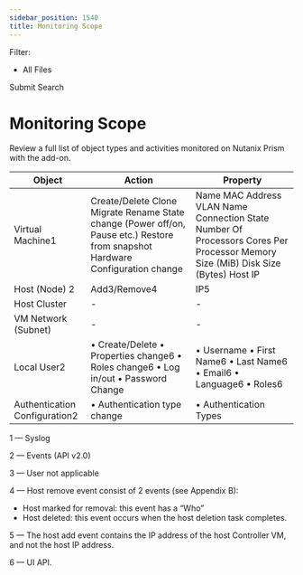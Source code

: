 ```yaml
---
sidebar_position: 1540
title: Monitoring Scope
---
```


Filter: 

* All Files

Submit Search

# Monitoring Scope

Review a full list of object types and activities monitored on Nutanix Prism with the add-on.

| Object | Action | Property |
| --- | --- | --- |
| Virtual Machine1 | Create/Delete  Clone  Migrate  Rename  State change (Power off/on, Pause etc.)  Restore from snapshot  Hardware Configuration change | Name  MAC Address  VLAN Name  Connection State  Number Of Processors  Cores Per Processor  Memory Size (MiB)  Disk Size (Bytes)  Host IP |
| Host (Node) 2 | Add3/Remove4 | IP5 |
| Host Cluster | - | - |
| VM Network (Subnet) | - | - |
| Local User2 | • Create/Delete  • Properties change6  • Roles change6  • Log in/out  • Password Change | • Username  • First Name6  • Last Name6  • Email6  • Language6  • Roles6 |
| Authentication Configuration2 | • Authentication type change | • Authentication Types |

1 — Syslog

2  — Events (API v2.0)

3 — User not applicable

4 — Host remove event consist of 2 events (see Appendix B):

* Host marked for removal: this event has a “Who”
* Host deleted: this event occurs when the host deletion task completes.

5 — The host add event contains the IP address of the host Controller VM, and not the host IP address.

6 — UI API.